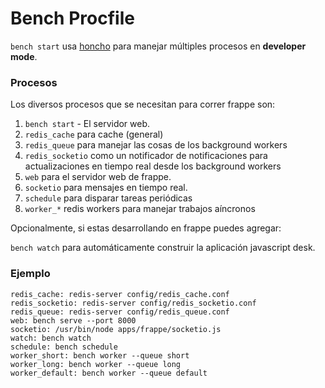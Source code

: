 <!-- base_template: frappe_io/www/frappe/frappe_base.html --><!-- add-breadcrumbs -->
# Bench Procfile

`bench start` usa [honcho](http://honcho.readthedocs.org) para manejar múltiples procesos en **developer mode**.

### Procesos

Los diversos procesos que se necesitan para correr frappe son:

1. `bench start` - El servidor web.
4. `redis_cache` para cache (general)
5. `redis_queue` para manejar las cosas de los background workers
6. `redis_socketio` como un notificador de notificaciones para actualizaciones en tiempo real desde los background workers
7. `web` para el servidor web de frappe.
7. `socketio` para mensajes en tiempo real.
3. `schedule` para disparar tareas periódicas
3. `worker_*` redis workers para manejar trabajos aíncronos

Opcionalmente, si estas desarrollando en frappe puedes agregar:

`bench watch` para automáticamente construir la aplicación  javascript desk.

### Ejemplo

	redis_cache: redis-server config/redis_cache.conf
	redis_socketio: redis-server config/redis_socketio.conf
	redis_queue: redis-server config/redis_queue.conf
	web: bench serve --port 8000
	socketio: /usr/bin/node apps/frappe/socketio.js
	watch: bench watch
	schedule: bench schedule
	worker_short: bench worker --queue short
	worker_long: bench worker --queue long
	worker_default: bench worker --queue default
